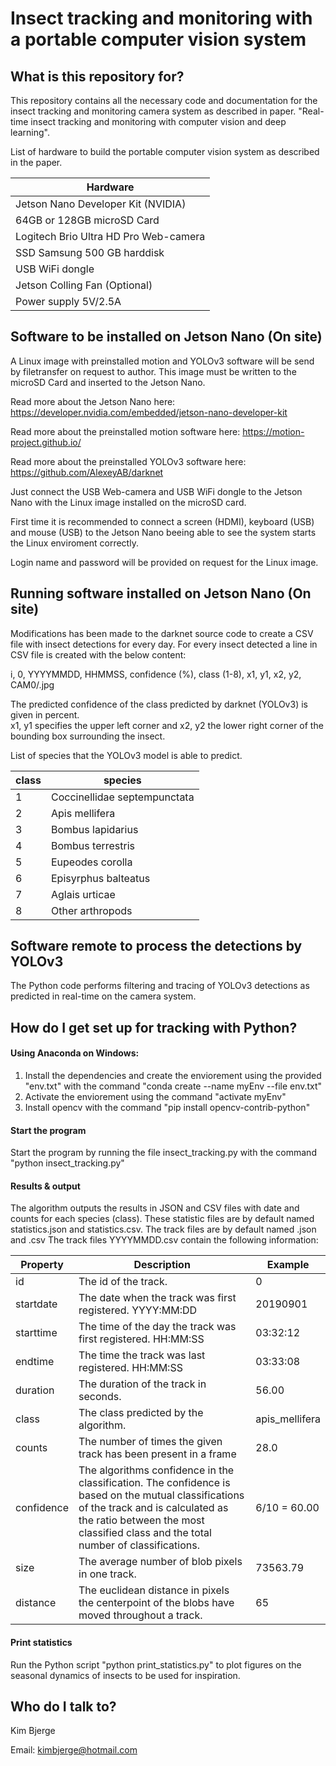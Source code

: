 # Insect tracking and monitoring with a portable computer vision system #

## What is this repository for? ##

This repository contains all the necessary code and documentation for the insect tracking and monitoring camera system as described in paper.
"Real-time insect tracking and monitoring with computer vision and deep learning".

List of hardware to build the portable computer vision system as described in the paper.

| Hardware                                |
|-----------------------------------------|
| Jetson Nano Developer Kit (NVIDIA)      |
| 64GB or 128GB microSD Card              |
| Logitech Brio Ultra HD Pro Web-camera   |
| SSD Samsung 500 GB harddisk             |
| USB WiFi dongle                         |
| Jetson Colling Fan (Optional)           |
| Power supply 5V/2.5A                    |


## Software to be installed on Jetson Nano (On site)

A Linux image with preinstalled motion and YOLOv3 software will be send by filetransfer on request to author.
This image must be written to the microSD Card and inserted to the Jetson Nano. 

Read more about the Jetson Nano here:
https://developer.nvidia.com/embedded/jetson-nano-developer-kit

Read more about the preinstalled motion software here:
https://motion-project.github.io/

Read more about the preinstalled YOLOv3 software here:
https://github.com/AlexeyAB/darknet

Just connect the USB Web-camera and USB WiFi dongle to the Jetson Nano with the Linux image installed on the microSD card.

First time it is recommended to connect a screen (HDMI), keyboard (USB) and mouse (USB) to the Jetson Nano beeing able 
to see the system starts the Linux enviroment correctly.

Login name and password will be provided on request for the Linux image.

## Running software installed on Jetson Nano (On site)

Modifications has been made to the darknet source code to create a CSV file with insect detections for every day.
For every insect detected a line in CSV file is created with the below content:

i, 0, YYYYMMDD, HHMMSS, confidence (%), class (1-8), x1, y1, x2, y2, CAM0/<imagefilename>.jpg

The predicted confidence of the class predicted by darknet (YOLOv3) is given in percent.  
x1, y1 specifies the upper left corner and x2, y2 the lower right corner of the bounding box surrounding the insect.

List of species that the YOLOv3 model is able to predict. 

| class | species                         |
|-------|---------------------------------|
|  1	  | Coccinellidae septempunctata    |
|  2	  | Apis mellifera                  |   
|  3	  | Bombus lapidarius               |
|  4	  | Bombus terrestris               |
|  5	  | Eupeodes corolla                |
|  6	  | Episyrphus balteatus            |
|  7	  | Aglais urticae                  |
|  8	  | Other arthropods                |


## Software remote to process the detections by YOLOv3

The Python code performs filtering and tracing of YOLOv3 detections as predicted in real-time on the camera system.

## How do I get set up for tracking with Python? ##

#### Using Anaconda on Windows: ####
1. Install the dependencies and create the enviorement using the provided "env.txt" with the command "conda create --name myEnv --file env.txt"
2. Activate the enviorement using the command "activate myEnv"
3. Install opencv with the command "pip install opencv-contrib-python"

#### Start the program ####
Start the program by running the file insect_tracking.py with the command "python insect_tracking.py"

#### Results & output ####
The algorithm outputs the results in JSON and CSV files with date and counts for each species (class).
These statistic files are by default named statistics.json and statistics.csv. The track files are by default named <DirectoryName>.json and <DirectoryName>.csv
The track files YYYYMMDD.csv contain the following information:

| Property | Description | Example |
|--------------|----------|----------|
| id | The id of the track. | 0 |
| startdate | The date when the track was first registered. YYYY:MM:DD | 20190901 |
| starttime  | The time of the day the track was first registered. HH:MM:SS | 03:32:12 |
| endtime | The time the track was last registered. HH:MM:SS | 03:33:08 |
| duration | The duration of the track in seconds. | 56.00 |
| class | The class predicted by the algorithm. | apis_mellifera|
| counts | The number of times the given track has been present in a frame | 28.0 |
| confidence | The algorithms confidence in the classification. The confidence is based on the mutual classifications of the track and is calculated as the ratio between the most classified class and the total number of classifications. | 6/10 = 60.00 |
| size | The average number of blob pixels in one track. | 73563.79 |
| distance | The euclidean distance in pixels the centerpoint of the blobs have moved throughout a track. | 65 | 

#### Print statistics ####
Run the Python script "python print_statistics.py" to plot figures on the seasonal dynamics of insects to be used for inspiration.
  
## Who do I talk to? ##
Kim Bjerge

Email: kimbjerge@hotmail.com
